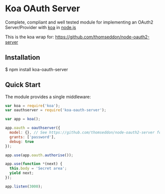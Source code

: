 # Koa OAuth Server

Complete, compliant and well tested module for implementing an OAuth2 Server/Provider with [koa](https://github.com/koajs/koa) in [node.js](http://nodejs.org/)

This is the koa wrap for: https://github.com/thomseddon/node-oauth2-server

## Installation

  $ npm install koa-oauth-server

## Quick Start

The module provides a single middleware:

```js
var koa = require('koa');
var oauthserver = require('koa-oauth-server');

var app = koa();

app.oauth = oauthserver({
  model: {}, // See https://github.com/thomseddon/node-oauth2-server for specification
  grants: ['password'],
  debug: true
});

app.use(app.oauth.authorise());

app.use(function *(next) {
  this.body = 'Secret area';
  yield next;
});

app.listen(3000);
```
